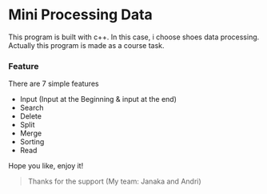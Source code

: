 # Mini Processing Data
This program is built with c++. In this case, i choose shoes data processing. 
Actually this program is made as a course task.

### Feature
There are 7 simple features

- Input (Input at the Beginning & input at the end)
- Search
- Delete
- Split
- Merge
- Sorting
- Read

Hope you like, enjoy it!

> Thanks for the support (My team: Janaka and Andri)
